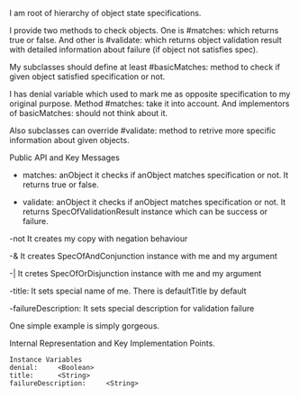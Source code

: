 I am root of hierarchy of object state specifications.

I provide two methods to check objects. One is #matches: which returns true or false. And other is #validate: which returns object validation result with detailed information about failure (if object not satisfies spec).

My subclasses should define at least #basicMatches: method to check if given object satisfied specification or not.

I has denial variable which used to mark me as opposite specification to my original purpose. Method #matches: take it into account. And implementors of basicMatches: should not think about it. 

Also subclasses can override #validate: method to retrive more specific  information about given objects. 

Public API and Key Messages

- matches: anObject 
it checks if anObject matches specification or not.   It returns true or false.

- validate: anObject 
it checks if anObject matches specification or not.   It returns SpecOfValidationResult instance which can be success or failure.

-not
It creates my copy with negation behaviour

-&
It creates SpecOfAndConjunction instance with me and my argument

-| 
It cretes SpecOfOrDisjunction instance with me and my argument

-title:
It sets special name of me. There is defaultTitle by default

-failureDescription:
It sets special description for validation failure


   One simple example is simply gorgeous.
 
Internal Representation and Key Implementation Points.

    Instance Variables
	denial:		<Boolean>
	title:		<String>
	failureDescription:		<String>
